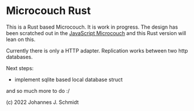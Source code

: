 # Microcouch Rust
This is a Rust based Microcouch. It is work in progress. The design has been scratched out in the [JavaScript Microcouch](https://github.com/jo/microcouch-js) and this Rust version will lean on this.

Currently there is only a HTTP adapter. Replication works between two http databases.

Next steps:

* implement sqlite based local database struct

and so much more to do :/


(c) 2022 Johannes J. Schmidt

